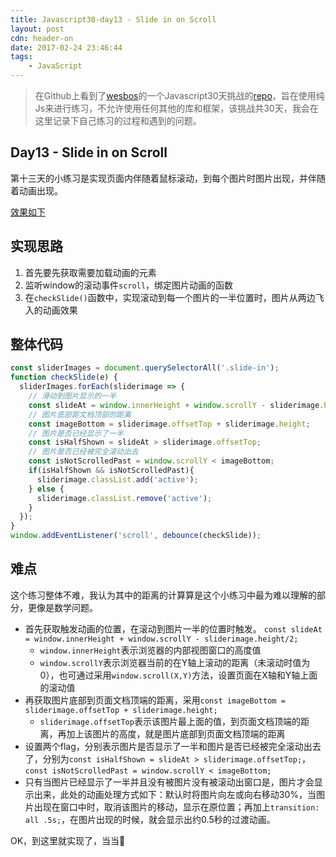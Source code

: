 ```yaml
---
title: Javascript30-day13 - Slide in on Scroll
layout: post
cdn: header-on
date: 2017-02-24 23:46:44
tags:
    - JavaScript
---
```


> 在Github上看到了[wesbos](https://twitter.com/wesbos)的一个Javascript30天挑战的[repo](https://github.com/wesbos/JavaScript30)，旨在使用纯Js来进行练习，不允许使用任何其他的库和框架，该挑战共30天，我会在这里记录下自己练习的过程和遇到的问题。

## Day13 - Slide in on Scroll

第十三天的小练习是实现页面内伴随着鼠标滚动，到每个图片时图片出现，并伴随着动画出现。

[效果如下](http://htmlpreview.github.io/?https://github.com/winar-jin/JavaScript30-Challenge/blob/master/13%20-%20Slide%20in%20on%20Scroll/index.html)

## 实现思路
1. 首先要先获取需要加载动画的元素
2. 监听window的滚动事件`scroll`，绑定图片动画的函数
3. 在`checkSlide()`函数中，实现滚动到每一个图片的一半位置时，图片从两边飞入的动画效果

## 整体代码
```Javascript
const sliderImages = document.querySelectorAll('.slide-in');
function checkSlide(e) {
  sliderImages.forEach(sliderimage => {
    // 滑动到图片显示的一半
    const slideAt = window.innerHeight + window.scrollY - sliderimage.height/2;
    // 图片底部距文档顶部的距离
    const imageBottom = sliderimage.offsetTop + sliderimage.height;
    // 图片是否已经显示了一半
    const isHalfShown = slideAt > sliderimage.offsetTop;
    // 图片是否已经被完全滚动出去
    const isNotScrolledPast = window.scrollY < imageBottom;
    if(isHalfShown && isNotScrolledPast){
      sliderimage.classList.add('active');
    } else {
      sliderimage.classList.remove('active');
    }
  });
}
window.addEventListener('scroll', debounce(checkSlide));
```

## 难点
这个练习整体不难，我认为其中的距离的计算算是这个小练习中最为难以理解的部分，更像是数学问题。

* 首先获取触发动画的位置，在滚动到图片一半的位置时触发。
`const slideAt = window.innerHeight + window.scrollY - sliderimage.height/2;`
	* `window.innerHeight`表示浏览器的内部视图窗口的高度值
	* `window.scrollY`表示浏览器当前的在Y轴上滚动的距离（未滚动时值为0），也可通过采用`window.scroll(X,Y)`方法，设置页面在X轴和Y轴上面的滚动值
* 再获取图片底部到页面文档顶端的距离，采用`const imageBottom = sliderimage.offsetTop + sliderimage.height;`
	* `sliderimage.offsetTop`表示该图片最上面的值，到页面文档顶端的距离，再加上该图片的高度，就是图片底部到页面文档顶端的距离
* 设置两个flag，分别表示图片是否显示了一半和图片是否已经被完全滚动出去了，分别为`const isHalfShown = slideAt > sliderimage.offsetTop;`，`const isNotScrolledPast = window.scrollY < imageBottom;`
* 只有当图片已经显示了一半并且没有被图片没有被滚动出窗口是，图片才会显示出来，此处的动画处理方式如下：默认时将图片向左或向右移动30%，当图片出现在窗口中时，取消该图片的移动，显示在原位置；再加上`transition: all .5s;`，在图片出现的时候，就会显示出约0.5秒的过渡动画。

OK，到这里就实现了，当当💯
